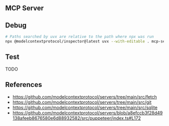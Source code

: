## MCP Server

## Debug

```sh
# Paths searched by uvx are relative to the path where npx was run
npx @modelcontextprotocol/inspector@latest uvx --with-editable . mcp-server --development
```

## Test

TODO

## References

- https://github.com/modelcontextprotocol/servers/tree/main/src/fetch
- https://github.com/modelcontextprotocol/servers/tree/main/src/git
- https://github.com/modelcontextprotocol/servers/tree/main/src/sqlite
- https://github.com/modelcontextprotocol/servers/blob/a8efccb3f28d49138afeeb8676580e6d88932582/src/puppeteer/index.ts#L172
